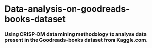 # Data-analysis-on-goodreads-books-dataset
### Using CRISP-DM data mining methodology to analyse data present in the Goodreads-books dataset from Kaggle.com.
